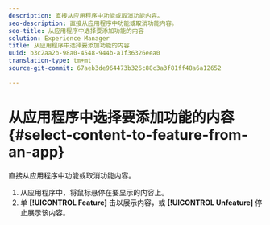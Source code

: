 ```yaml
---
description: 直接从应用程序中功能或取消功能内容。
seo-description: 直接从应用程序中功能或取消功能内容。
seo-title: 从应用程序中选择要添加功能的内容
solution: Experience Manager
title: 从应用程序中选择要添加功能的内容
uuid: b3c2aa2b-98a0-4548-944b-a1f36326eea0
translation-type: tm+mt
source-git-commit: 67aeb3de964473b326c88c3a3f81ff48a6a12652

---
```



# 从应用程序中选择要添加功能的内容{#select-content-to-feature-from-an-app}

直接从应用程序中功能或取消功能内容。

1. 从应用程序中，将鼠标悬停在要显示的内容上。
1. 单 **[!UICONTROL Feature]** 击以展示内容，或 **[!UICONTROL Unfeature]** 停止展示该内容。
